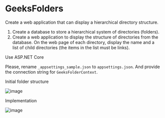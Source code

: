 # GeeksFolders

Create a web application that can display a hierarchical directory structure.

1. Create a database to store a hierarchical system of directories (folders).
2. Create a web application to display the structure of directories from the database. On the web page of each directory, display the name and a list of child directories (the items in the list must be links).

Use ASP.NET Core

 Please, rename `_appsettings_sample.json` to `appsettings.json`. And provide the connection string for `GeeksFolderContext`.

Initial folder structure

![image](https://github.com/Funix565/GeeksFolders/assets/64314690/88d175a6-0953-484e-b34a-bfd7f6da02cd)

Implementation

![image](https://github.com/Funix565/GeeksFolders/assets/64314690/55fd8183-a1ca-45f4-bf6a-4d8609eb82ac)

